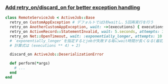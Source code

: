 ### [Add retry\_on/discard\_on for better exception handling](https://github.com/rails/rails/pull/25991)

```ruby
class RemoteServiceJob < ActiveJob::Base
  retry_on CustomAppException # デフォルトでは3秒waitし、5回再実行を行う
  retry_on AnotherCustomAppException, wait: ->(executions) { executions * 2 }
  retry_on ActiveRecord::StatementInvalid, wait: 5.seconds, attempts: 3
  retry_on Net::OpenTimeout, wait: :exponentially_longer, attempts: 10
  # `exponentially_longer`を指定するとjobが失敗する毎にwait時間が長くなる(最初は3s, 次は18s, 次は83s)
  # 計算式は (executions ** 4) + 2)

  discard_on ActiveJob::DeserializationError

  def perform(*args)
    # ...
  end
end
```

